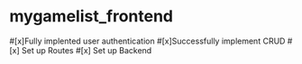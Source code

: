 # mygamelist_frontend





#[x]Fully implented user authentication
#[x]Successfully implement CRUD 
#[x] Set up Routes
#[x] Set up Backend
